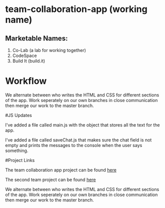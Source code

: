 # team-collaboration-app (working name)

## Marketable Names:

1. Co-Lab (a lab for working together)
2. CodeSpace
3. Build It (build.it)


# Workflow


We alternate between who writes the HTML and CSS for different sections of the app. Work seperately on our own branches in close communication then merge our work to the master branch. 

#JS Updates

I've added a file called main.js with the object that stores all the text for the app.

I've added a file called saveChat.js that makes sure the chat field is not empty and prints the messages to the console when the user says something.

#Project Links

The team collaboration app project can be found [here](http://imanuelgittens.github.io/team-collaboration-app/)

The second team project can be found [here](https://github.com/imanuelgittens/team-collaboration-app/tree/master/encyclopedia-entries)

We alternate between who writes the HTML and CSS for different sections of the app. Work seperately on our own branches in close communication then merge our work to the master branch. 

